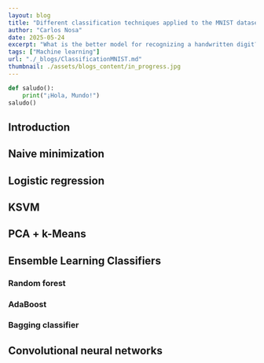```yaml
---
layout: blog
title: "Different classification techniques applied to the MNIST dataset"
author: "Carlos Nosa"
date: 2025-05-24
excerpt: "What is the better model for recognizing a handwritten digit?"
tags: ["Machine learning"]
url: "./_blogs/ClassificationMNIST.md"
thumbnail: ./assets/blogs_content/in_progress.jpg
---
```


```python
def saludo():
    print("¡Hola, Mundo!")
saludo()
```

## Introduction


## Naive minimization


## Logistic regression


## KSVM


## PCA + k-Means


## Ensemble Learning Classifiers


### Random forest


### AdaBoost


### Bagging classifier


## Convolutional neural networks
